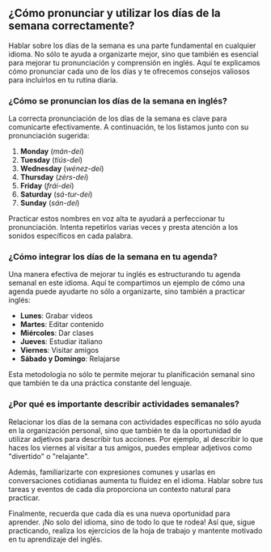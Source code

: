 ## ¿Cómo pronunciar y utilizar los días de la semana correctamente?

Hablar sobre los días de la semana es una parte fundamental en cualquier idioma. No sólo te ayuda a organizarte mejor, sino que también es esencial para mejorar tu pronunciación y comprensión en inglés. Aquí te explicamos cómo pronunciar cada uno de los días y te ofrecemos consejos valiosos para incluirlos en tu rutina diaria.

### ¿Cómo se pronuncian los días de la semana en inglés?

La correcta pronunciación de los días de la semana es clave para comunicarte efectivamente. A continuación, te los listamos junto con su pronunciación sugerida:

1. **Monday** (_mán-dei_)
2. **Tuesday** (_tiús-dei_)
3. **Wednesday** (_wénez-dei_)
4. **Thursday** (_zérs-dei_)
5. **Friday** (_frái-dei_)
6. **Saturday** (_sá-tur-dei_)
7. **Sunday** (_sán-dei_)

Practicar estos nombres en voz alta te ayudará a perfeccionar tu pronunciación. Intenta repetirlos varias veces y presta atención a los sonidos específicos en cada palabra.

### ¿Cómo integrar los días de la semana en tu agenda?

Una manera efectiva de mejorar tu inglés es estructurando tu agenda semanal en este idioma. Aquí te compartimos un ejemplo de cómo una agenda puede ayudarte no sólo a organizarte, sino también a practicar inglés:

- **Lunes**: Grabar videos
- **Martes**: Editar contenido
- **Miércoles**: Dar clases
- **Jueves**: Estudiar italiano
- **Viernes**: Visitar amigos
- **Sábado y Domingo**: Relajarse

Esta metodología no sólo te permite mejorar tu planificación semanal sino que también te da una práctica constante del lenguaje.

### ¿Por qué es importante describir actividades semanales?

Relacionar los días de la semana con actividades específicas no sólo ayuda en la organización personal, sino que también te da la oportunidad de utilizar adjetivos para describir tus acciones. Por ejemplo, al describir lo que haces los viernes al visitar a tus amigos, puedes emplear adjetivos como "divertido" o "relajante".

Además, familiarizarte con expresiones comunes y usarlas en conversaciones cotidianas aumenta tu fluidez en el idioma. Hablar sobre tus tareas y eventos de cada día proporciona un contexto natural para practicar.

Finalmente, recuerda que cada día es una nueva oportunidad para aprender. ¡No solo del idioma, sino de todo lo que te rodea! Así que, sigue practicando, realiza los ejercicios de la hoja de trabajo y mantente motivado en tu aprendizaje del inglés.